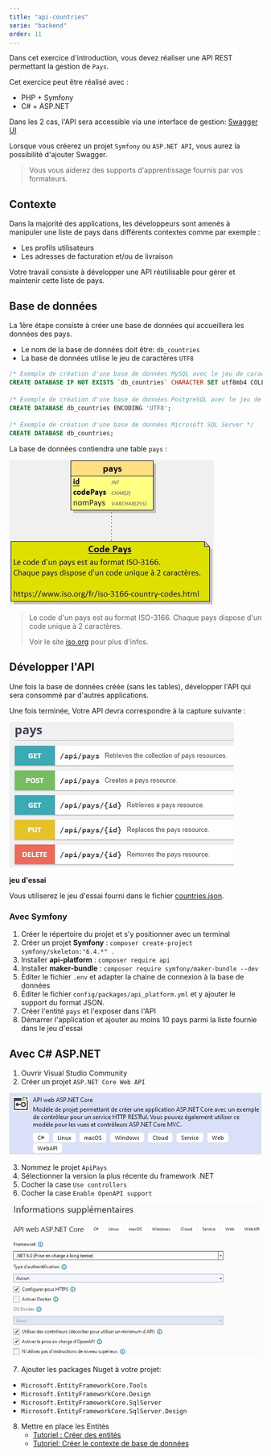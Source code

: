 ```yaml
---
title: "api-countries"
serie: "backend"
order: 11
---
```


Dans cet exercice d'introduction, vous devez réaliser une API REST permettant la gestion de `Pays`.

Cet exercice peut être réalisé avec :
- PHP + Symfony
- C# + ASP.NET

Dans les 2 cas, l'API sera accessible via une interface de gestion: [Swagger UI](https://swagger.io/)

Lorsque vous créerez un projet `Symfony` ou `ASP.NET API`, vous aurez la possibilité d'ajouter Swagger.

> Vous vous aiderez des supports d'apprentissage fournis par vos formateurs.

## Contexte

Dans la majorité des applications, les développeurs sont amenés à manipuler une liste de pays dans différents contextes comme par exemple : 
- Les profils utilisateurs
- Les adresses de facturation et/ou de livraison

Votre travail consiste à développer une API réutilisable pour gérer et maintenir cette liste de pays.

## Base de données 

La 1ère étape consiste à créer une base de données qui accueillera les données des pays.

- Le nom de la base de données doit être: `db_countries`
- La base de données utilise le jeu de caractères `UTF8`

```sql
/* Exemple de création d'une base de données MySQL avec le jeu de caractères UTF8 */
CREATE DATABASE IF NOT EXISTS `db_countries` CHARACTER SET utf8mb4 COLLATE utf8mb4_unicode_ci;

/* Exemple de création d'une base de données PostgreSQL avec le jeu de caractères UTF8 */
CREATE DATABASE db_countries ENCODING 'UTF8';

/* Exemple de création d'une base de données Microsoft SQL Server */
CREATE DATABASE db_countries;
```
La base de données contiendra une table `pays` :

![db_countries_MCD](./db_countries_MCD.jpg)

> Le code d'un pays est au format ISO-3166. Chaque pays dispose d'un code unique à 2 caractères. 
>
> Voir le site [iso.org](https://www.iso.org/fr/iso-3166-country-codes.html) pour plus d'infos.


## Développer l'API

Une fois la base de données créée (sans les tables), développer l'API qui sera consommé par d'autres applications.

Une fois terminée, Votre API devra correspondre à la capture suivante :

![swagger](./db_countries_swagger.jpg)

**jeu d'essai**

Vous utiliserez le jeu d'essai fourni dans le fichier [countries.json](./countries.json).

### Avec Symfony 

1. Créer le répertoire du projet et s'y positionner avec un terminal
2. Créer un projet **Symfony** :  `composer create-project symfony/skeleton:"6.4.*" .`
3. Installer **api-platform** : `composer require api`
4. Installer **maker-bundle** : `composer require symfony/maker-bundle --dev`
5. Éditer le fichier `.env` et adapter la chaine de connexion à la base de données
6. Éditer le fichier `config/packages/api_platform.yml` et y ajouter le support du format JSON.
6. Créer l'entité `pays` et l'exposer dans l'API
7. Démarrer l'application et ajouter au moins 10 pays parmi la liste fournie dans le jeu d'essai



## Avec C# ASP.NET 

1. Ouvrir Visual Studio Community
2. Créer un projet `ASP.NET Core Web API`

![vs2002-1](./db_countries_vs_1.jpg)

3. Nommez le projet `ApiPays`
4. Sélectionner la version la plus récente du framework .NET
5. Cocher la case `Use controllers`
6. Cocher la case `Enable OpenAPI support`

![vs2002-2](./db_countries_vs_2.jpg)

7. Ajouter les packages Nuget à votre projet: 
- `Microsoft.EntityFrameworkCore.Tools`
- `Microsoft.EntityFrameworkCore.Design`
- `Microsoft.EntityFrameworkCore.SqlServer`
- `Microsoft.EntityFrameworkCore.SqlServer.Design`

8. Mettre en place les Entités
    - [Tutoriel : Créer des entités](https://www.entityframeworktutorial.net/efcore/create-entities.aspx)
    - [Tutoriel: Créer le contexte de base de données](https://www.entityframeworktutorial.net/efcore/entity-framework-core-dbcontext.aspx)